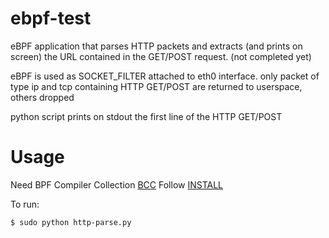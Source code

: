 # ebpf-test

eBPF application that parses HTTP packets and extracts (and prints on screen) the URL contained in the GET/POST request. (not completed yet)

eBPF is used as SOCKET_FILTER attached to eth0 interface. only packet of type ip and tcp containing HTTP GET/POST are returned to userspace, others dropped

python script prints on stdout the first line of the HTTP GET/POST

# Usage

Need BPF Compiler Collection [BCC](https://github.com/iovisor/bcc)
Follow [INSTALL](https://github.com/iovisor/bcc/blob/master/INSTALL.md)

To run:

```Shell
$ sudo python http-parse.py
```